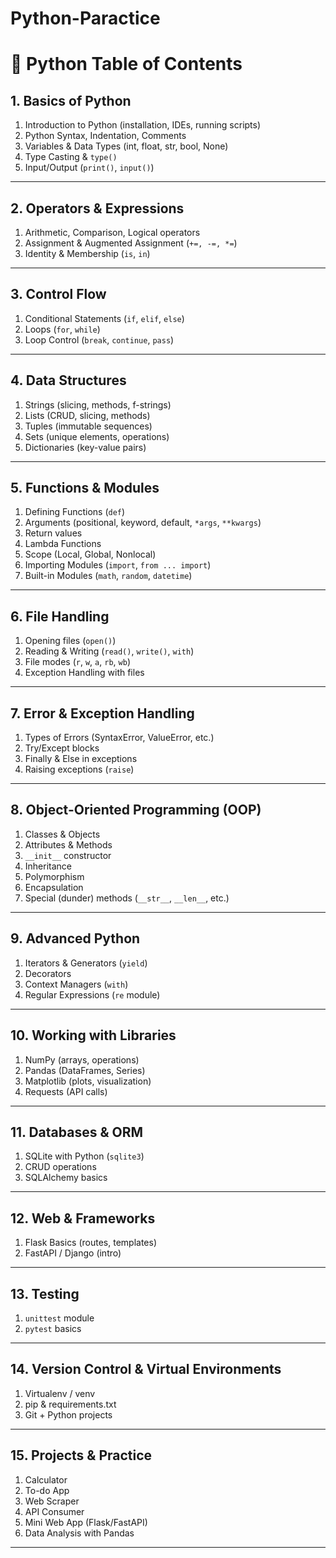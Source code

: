 # Python-Paractice

# 🐍 Python Table of Contents 

## 1. **Basics of Python**

1. Introduction to Python (installation, IDEs, running scripts)
2.  Python Syntax, Indentation, Comments
3.  Variables & Data Types (int, float, str, bool, None)
4.  Type Casting & `type()`
5.  Input/Output (`print()`, `input()`)

---

## 2. **Operators & Expressions**

1. Arithmetic, Comparison, Logical operators
2. Assignment & Augmented Assignment (`+=, -=, *=`)
3. Identity & Membership (`is`, `in`)

---

## 3. **Control Flow**

1. Conditional Statements (`if`, `elif`, `else`)
2. Loops (`for`, `while`)
3. Loop Control (`break`, `continue`, `pass`)

---

## 4. **Data Structures**

1. Strings (slicing, methods, f-strings)
2. Lists (CRUD, slicing, methods)
3. Tuples (immutable sequences)
4. Sets (unique elements, operations)
5. Dictionaries (key-value pairs)

---

## 5. **Functions & Modules**

1. Defining Functions (`def`)
2. Arguments (positional, keyword, default, `*args`, `**kwargs`)
3. Return values
4. Lambda Functions
5. Scope (Local, Global, Nonlocal)
6. Importing Modules (`import`, `from ... import`)
7. Built-in Modules (`math`, `random`, `datetime`)

---

## 6. **File Handling**

1. Opening files (`open()`)
2. Reading & Writing (`read()`, `write()`, `with`)
3. File modes (`r`, `w`, `a`, `rb`, `wb`)
4. Exception Handling with files

---

## 7. **Error & Exception Handling**

1. Types of Errors (SyntaxError, ValueError, etc.)
2. Try/Except blocks
3. Finally & Else in exceptions
4. Raising exceptions (`raise`)

---

## 8. **Object-Oriented Programming (OOP)**

1. Classes & Objects
2. Attributes & Methods
3. `__init__` constructor
4. Inheritance
5. Polymorphism
6. Encapsulation
7. Special (dunder) methods (`__str__`, `__len__`, etc.)

---

## 9. **Advanced Python**

1. Iterators & Generators (`yield`)
2. Decorators
3. Context Managers (`with`)
4. Regular Expressions (`re` module)

---

## 10. **Working with Libraries**

1. NumPy (arrays, operations)
2. Pandas (DataFrames, Series)
3. Matplotlib (plots, visualization)
4. Requests (API calls)

---

## 11. **Databases & ORM**

1. SQLite with Python (`sqlite3`)
2. CRUD operations
3. SQLAlchemy basics

---

## 12. **Web & Frameworks**

1. Flask Basics (routes, templates)
2. FastAPI / Django (intro)

---

## 13. **Testing**

1. `unittest` module
2. `pytest` basics

---

## 14. **Version Control & Virtual Environments**

1. Virtualenv / venv
2. pip & requirements.txt
3. Git + Python projects

---

## 15. **Projects & Practice**

1. Calculator
2. To-do App
3. Web Scraper
4. API Consumer
5. Mini Web App (Flask/FastAPI)
6. Data Analysis with Pandas

---
